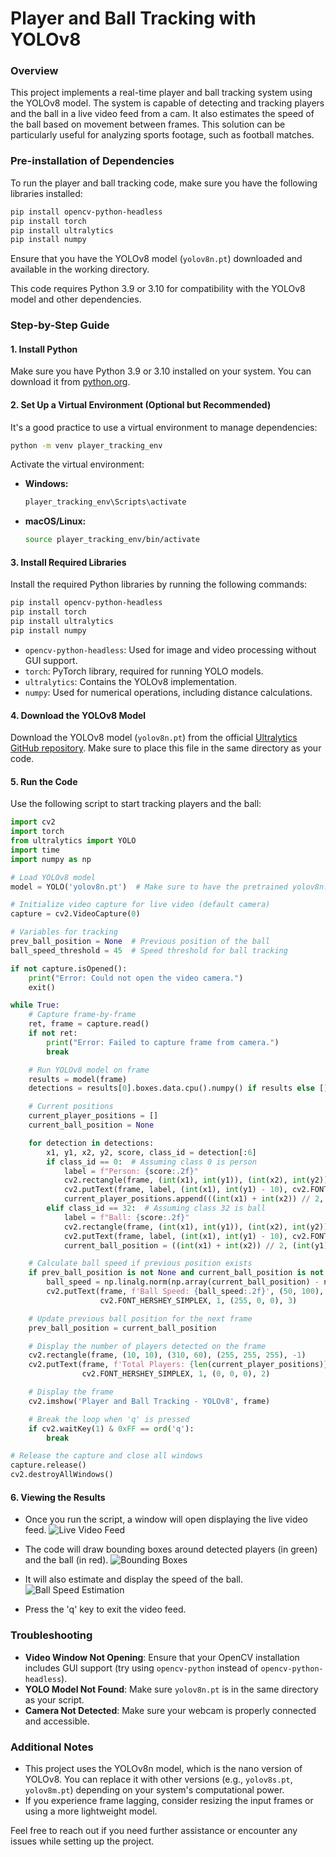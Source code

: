 # Player and Ball Tracking with YOLOv8

### Overview

This project implements a real-time player and ball tracking system using the YOLOv8 model. The system is capable of detecting and tracking players and the ball in a live video feed from a cam. It also estimates the speed of the ball based on movement between frames. This solution can be particularly useful for analyzing sports footage, such as football matches.

### Pre-installation of Dependencies

To run the player and ball tracking code, make sure you have the following libraries installed:

```bash
pip install opencv-python-headless
pip install torch
pip install ultralytics
pip install numpy
```

Ensure that you have the YOLOv8 model (`yolov8n.pt`) downloaded and available in the working directory.

This code requires Python 3.9 or 3.10 for compatibility with the YOLOv8 model and other dependencies.

### Step-by-Step Guide

#### 1. Install Python

Make sure you have Python 3.9 or 3.10 installed on your system. You can download it from [python.org](https://www.python.org/downloads/).

#### 2. Set Up a Virtual Environment (Optional but Recommended)

It's a good practice to use a virtual environment to manage dependencies:

```bash
python -m venv player_tracking_env
```

Activate the virtual environment:
- **Windows:**
  ```bash
  player_tracking_env\Scripts\activate
  ```
- **macOS/Linux:**
  ```bash
  source player_tracking_env/bin/activate
  ```

#### 3. Install Required Libraries

Install the required Python libraries by running the following commands:

```bash
pip install opencv-python-headless
pip install torch
pip install ultralytics
pip install numpy
```

- `opencv-python-headless`: Used for image and video processing without GUI support.
- `torch`: PyTorch library, required for running YOLO models.
- `ultralytics`: Contains the YOLOv8 implementation.
- `numpy`: Used for numerical operations, including distance calculations.

#### 4. Download the YOLOv8 Model

Download the YOLOv8 model (`yolov8n.pt`) from the official [Ultralytics GitHub repository](https://github.com/ultralytics/yolov5/releases). Make sure to place this file in the same directory as your code.

#### 5. Run the Code

Use the following script to start tracking players and the ball:

```python
import cv2
import torch
from ultralytics import YOLO
import time
import numpy as np

# Load YOLOv8 model
model = YOLO('yolov8n.pt')  # Make sure to have the pretrained yolov8n.pt file

# Initialize video capture for live video (default camera)
capture = cv2.VideoCapture(0)

# Variables for tracking
prev_ball_position = None  # Previous position of the ball
ball_speed_threshold = 45  # Speed threshold for ball tracking

if not capture.isOpened():
    print("Error: Could not open the video camera.")
    exit()

while True:
    # Capture frame-by-frame
    ret, frame = capture.read()
    if not ret:
        print("Error: Failed to capture frame from camera.")
        break

    # Run YOLOv8 model on frame
    results = model(frame)
    detections = results[0].boxes.data.cpu().numpy() if results else []

    # Current positions
    current_player_positions = []
    current_ball_position = None

    for detection in detections:
        x1, y1, x2, y2, score, class_id = detection[:6]
        if class_id == 0:  # Assuming class 0 is person
            label = f"Person: {score:.2f}"
            cv2.rectangle(frame, (int(x1), int(y1)), (int(x2), int(y2)), (0, 255, 0), 2)
            cv2.putText(frame, label, (int(x1), int(y1) - 10), cv2.FONT_HERSHEY_SIMPLEX, 0.5, (0, 255, 0), 2)
            current_player_positions.append(((int(x1) + int(x2)) // 2, (int(y1) + int(y2)) // 2))  # Center of the box
        elif class_id == 32:  # Assuming class 32 is ball
            label = f"Ball: {score:.2f}"
            cv2.rectangle(frame, (int(x1), int(y1)), (int(x2), int(y2)), (0, 0, 255), 2)
            cv2.putText(frame, label, (int(x1), int(y1) - 10), cv2.FONT_HERSHEY_SIMPLEX, 0.5, (0, 0, 255), 2)
            current_ball_position = ((int(x1) + int(x2)) // 2, (int(y1) + int(y2)) // 2)  # Center of the box

    # Calculate ball speed if previous position exists
    if prev_ball_position is not None and current_ball_position is not None:
        ball_speed = np.linalg.norm(np.array(current_ball_position) - np.array(prev_ball_position))
        cv2.putText(frame, f'Ball Speed: {ball_speed:.2f}', (50, 100),
                    cv2.FONT_HERSHEY_SIMPLEX, 1, (255, 0, 0), 3)

    # Update previous ball position for the next frame
    prev_ball_position = current_ball_position

    # Display the number of players detected on the frame
    cv2.rectangle(frame, (10, 10), (310, 60), (255, 255, 255), -1)
    cv2.putText(frame, f'Total Players: {len(current_player_positions)}', (20, 40),
                cv2.FONT_HERSHEY_SIMPLEX, 1, (0, 0, 0), 2)

    # Display the frame
    cv2.imshow('Player and Ball Tracking - YOLOv8', frame)

    # Break the loop when 'q' is pressed
    if cv2.waitKey(1) & 0xFF == ord('q'):
        break

# Release the capture and close all windows
capture.release()
cv2.destroyAllWindows()
```

#### 6. Viewing the Results

- Once you run the script, a window will open displaying the live video feed.
  ![Live Video Feed](images/live_video_feed.png)

- The code will draw bounding boxes around detected players (in green) and the ball (in red).
  ![Bounding Boxes](images/bounding_boxes.png)

- It will also estimate and display the speed of the ball.
  ![Ball Speed Estimation](images/ball_speed_estimation.png)
  
- Press the 'q' key to exit the video feed.

### Troubleshooting

- **Video Window Not Opening**: Ensure that your OpenCV installation includes GUI support (try using `opencv-python` instead of `opencv-python-headless`).
- **YOLO Model Not Found**: Make sure `yolov8n.pt` is in the same directory as your script.
- **Camera Not Detected**: Make sure your webcam is properly connected and accessible.

### Additional Notes

- This project uses the YOLOv8n model, which is the nano version of YOLOv8. You can replace it with other versions (e.g., `yolov8s.pt`, `yolov8m.pt`) depending on your system's computational power.
- If you experience frame lagging, consider resizing the input frames or using a more lightweight model.

Feel free to reach out if you need further assistance or encounter any issues while setting up the project.

